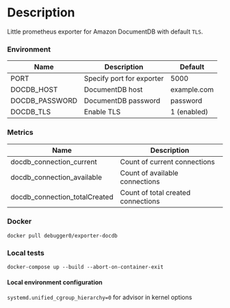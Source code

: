 # Description

Little prometheus exporter for Amazon DocumentDB with default `TLS`.

### Environment

|Name|Description|Default|
| ------------- | ------------- | ------------- |
|PORT|Specify port for exporter|5000|
|DOCDB_HOST|DocumentDB host|example.com|
|DOCDB_PASSWORD|DocumentDB password|password|
|DOCDB_TLS|Enable TLS|1 (enabled)| 

### Metrics

|Name|Description|
| - | - |
|docdb_connection_current | Count of current connections |
|docdb_connection_available | Count of available connections |
|docdb_connection_totalCreated | Count of total created connections |

### Docker 

```
docker pull debugger0/exporter-docdb
```


### Local tests

```
docker-compose up --build --abort-on-container-exit
```

#### Local environment configuration

`systemd.unified_cgroup_hierarchy=0` for advisor in kernel options